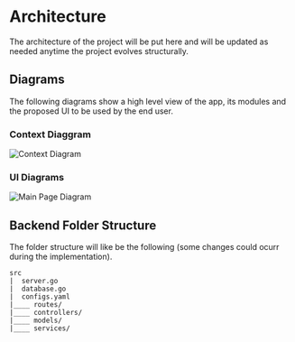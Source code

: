 # Architecture

The architecture of the project will be put here and will be updated as needed anytime the project evolves structurally.


## Diagrams

The following diagrams show a high level view of the app, its modules and the proposed UI to be used by the end user.

### Context Diaggram

![Context Diagram](./VisualNodeEditor-ContextDiagram.jpg)

### UI Diagrams

![Main Page Diagram](./VisualNodeEditor-MainPage-Wireframe.jpg)


## Backend Folder Structure

The folder structure will like be the following (some changes could ocurr during the implementation).

```
src
|  server.go
|  database.go
|  configs.yaml
|____ routes/
|____ controllers/
|____ models/
|____ services/
```
